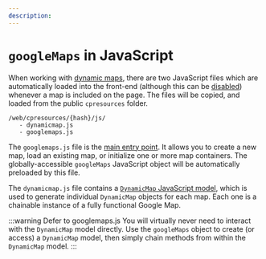 ```yaml
---
description:
---
```


# `googleMaps` in JavaScript

When working with [dynamic maps](/dynamic-maps/), there are two JavaScript files which are automatically loaded into the front-end (although this can be [disabled](/guides/required-js-assets/)) whenever a map is included on the page. The files will be copied, and loaded from the public `cpresources` folder.

```
/web/cpresources/{hash}/js/
   - dynamicmap.js
   - googlemaps.js
```

The `googlemaps.js` file is the [main entry point](/javascript/googlemaps.js/). It allows you to create a new map, load an existing map, or initialize one or more map containers. The globally-accessible `googleMaps` JavaScript object will be automatically preloaded by this file.

The `dynamicmap.js` file contains a [`DynamicMap` JavaScript model](/javascript/dynamicmap.js/), which is used to generate individual `DynamicMap` objects for each map. Each one is a chainable instance of a fully functional Google Map.

:::warning Defer to googlemaps.js
You will virtually never need to interact with the `DynamicMap` model directly. Use the `googleMaps` object to create (or access) a `DynamicMap` model, then simply chain methods from within the `DynamicMap` model.
:::
